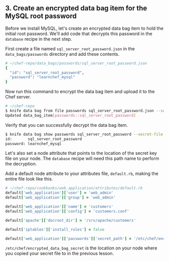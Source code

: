 ## 3. Create an encrypted data bag item for the MySQL root password

Before we install MySQL, let's create an encrypted data bag item to hold the initial root password. We'll add code that decrypts this password in the `database` recipe in the next step.

First create a file named <code class="file-path">sql\_server\_root\_password.json</code> in the <code class="file-path">data\_bags/passwords</code> directory and add these contents.

```ruby
# ~/chef-repo/data_bags/passwords/sql_server_root_password.json
{
  "id": "sql_server_root_password",
  "password": "learnchef_mysql"
}
```

Now run this command to encrypt the data bag item and upload it to the Chef server.

```bash
# ~/chef-repo
$ knife data bag from file passwords sql_server_root_password.json --secret-file /tmp/encrypted_data_bag_secret
Updated data_bag_item[passwords::sql_server_root_password]
```

Verify that you can successfully decrypt the data bag item.

```bash
$ knife data bag show passwords sql_server_root_password --secret-file /tmp/encrypted_data_bag_secret
id:       sql_server_root_password
password: learnchef_mysql
```

Let's also set a node attribute that points to the location of the secret key file on your node. The `database` recipe will need this path name to perform the decryption.

Add a default node attribute to your attributes file, <code class="file-path">default.rb</code>, making the entire file look like this.

```ruby
# ~/chef-repo/cookbooks/web_application/attributes/default.rb
default['web_application']['user'] = 'web_admin'
default['web_application']['group'] = 'web_admin'

default['web_application']['name'] = 'customers'
default['web_application']['config'] = 'customers.conf'

default['apache']['docroot_dir'] = '/srv/apache/customers'

default['iptables']['install_rules'] = false

default['web_application']['passwords']['secret_path'] = '/etc/chef/encrypted_data_bag_secret'
```

<code class="file-path">/etc/chef/encrypted\_data\_bag\_secret</code> is the location on your node where you copied your secret file to in the previous lesson.
